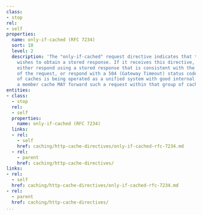```yaml
---
class:
- stop
rel:
- self
properties:
  name: only-if-cached (RFC 7234)
  sort: 10
  level: 2
  description: 'The "only-if-cached" request directive indicates that the client only
    wishes to obtain a stored response. If it receives this directive, a cache SHOULD
    either respond using a stored response that is consistent with the other constraints
    of the request, or respond with a 504 (Gateway Timeout) status code. If a group
    of caches is being operated as a unified system with good internal connectivity,
    a member cache MAY forward such a request within that group of caches. '
entities:
- class:
  - stop
  rel:
  - self
  properties:
    name: only-if-cached (RFC 7234)
  links:
  - rel:
    - self
    href: caching/http-cache-directives/only-if-cached-rfc-7234.md
  - rel:
    - parent
    href: caching/http-cache-directives/
links:
- rel:
  - self
  href: caching/http-cache-directives/only-if-cached-rfc-7234.md
- rel:
  - parent
  href: caching/http-cache-directives/
...
```

